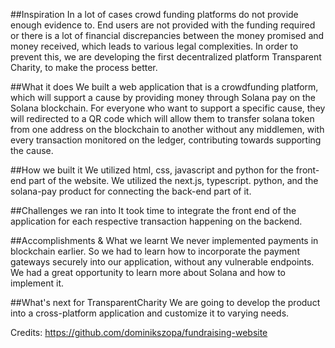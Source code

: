 ##Inspiration
In a lot of cases crowd funding platforms do not provide enough evidence to. End users are not provided with the funding required or there is a lot of financial discrepancies between the money promised and money received, which leads to various legal complexities. In order to prevent this, we are developing the first decentralized platform Transparent Charity, to make the process better.

##What it does
We built a web application that is a crowdfunding platform, which will support a cause by providing money through Solana pay on the Solana blockchain. For everyone who want to support a specific cause, they will redirected to a QR code which will allow them to transfer solana token from one address on the blockchain to another without any middlemen, with every transaction monitored on the ledger, contributing towards supporting the cause.

##How we built it
We utilized html, css, javascript and python for the front-end part of the website. We utilized the next.js, typescript. python, and the solana-pay product for connecting the back-end part of it.

##Challenges we ran into
It took time to integrate the front end of the application for each respective transaction happening on the backend.

##Accomplishments & What we learnt
We never implemented payments in blockchain earlier. So we had to learn how to incorporate the payment gateways securely into our application, without any vulnerable endpoints.
We had a great opportunity to learn more about Solana and how to implement it.

##What's next for TransparentCharity
We are going to develop the product into a cross-platform application and customize it to varying needs.

Credits: https://github.com/dominikszopa/fundraising-website
